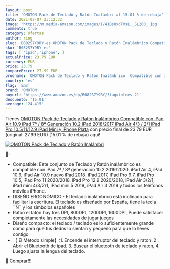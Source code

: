 ```yaml
---
layout: post
title: 'OMOTON Pack de Teclado y Ratón Inalámbri al 15.01 % de rebaja'
date: 2021-02-07 23:12:32
image: 'https://m.media-amazon.com/images/I/41BsUxdFVsL._SL200_.jpg'
comments: true
category: ofertas
author: ring
slug: 'B082S7Y9RY-es OMOTON Pack de Teclado y Ratón Inalámbrico Compatible con...'
sku: 'B082S7Y9RY-es'
tags: [ 'ipad','iphone', ]
actualPrice: 23.79 EUR
currency: EUR
price: 23.79
comparePrice: 27.99 EUR
prodname: 'OMOTON Pack de Teclado y Ratón Inalámbrico  Compatible con iPad Air 10.9  iPad 7ª / 8ª Generación 10.2  iPad 2018/2017  iPad Air 4/3 / 2/1  iPad Pro 10.5/11/12.9  iPad Mini y iPhone  Plata'
country: 'es'
flag: '🇪🇸'
brand: 'OMOTON'
buyurl: 'https://www.amazon.es/dp/B082S7Y9RY/?tag=tolees-21'
descuento: '15.01'
average: '24.415'
---
```


Tienes [OMOTON Pack de Teclado y Ratón Inalámbrico  Compatible con iPad Air 10.9  iPad 7ª / 8ª Generación 10.2  iPad 2018/2017  iPad Air 4/3 / 2/1  iPad Pro 10.5/11/12.9  iPad Mini y iPhone  Plata](https://www.amazon.es/dp/B082S7Y9RY/?tag=tolees-21) con precio final de  23.79 EUR (original: 27.99 EUR) (15.01 %  de rebaja) aqui!

[![OMOTON Pack de Teclado y Ratón Inalámbri](https://m.media-amazon.com/images/I/41BsUxdFVsL._SL200_.jpg)](https://www.amazon.es/dp/B082S7Y9RY/?tag=tolees-21)

🔎:

- Compatible: Este conjunto de Teclado y Ratón inalámbrico es compatible con iPad 7ª / 8ª generación 10.2 2019/2020, iPad Air 4, iPad 10.9, iPad Air 10.9 nuevo iPad 2018, iPad 2017, iPad Pro 9.7, iPad Pro 10.5, iPad Pro 11 2020/2018, iPad Pro 12.9 2020/2018, iPad Air 3/2/1, iPad mini 4/3/2/1, iPad mini 5 2019, iPad Air 3 2019 y todos los teléfonos móviles iPhone.
- DISEÑO ERGONÓMICO - El teclado inalámbrico está inclinado para facilitar la escritura. El teclado es diseñado por España, tiene la tecla ¨Ñ¨ y los simbolos españoles
- Ratón el tatón hay tres DPI, 800DPI, 1200DPI, 1600DPI, Puede satisfacer completamente las necesidades de jugar juegos
- Diseño compacto: el teclado / teclado es lo suficientemente grande como para que tus dedos lo sientan y pequeño para que lo lleves contigo
- 【 El Método simple】:1. Encende el interruptor del teclado y raton .2 . Abrir el Bluetooth de ipad. 3. Buscar el bluetooth de teclado y raton, 4. Luego ajusta la lengua del teclado.

[🛒 Comprar!!!](https://www.amazon.es/dp/B082S7Y9RY/?tag=tolees-21)
